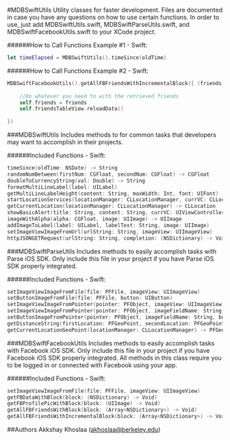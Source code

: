#MDBSwiftUtils
Utility classes for faster development. Files are documented in case you have any questions on how to use certain functions. In order to use, just add MDBSwiftUtils.swift, MDBSwiftParseUtils.swift, and MDBSwiftFacebookUtils.swift to your XCode project.

######How to Call Functions Example #1 - Swift:
``` swift
let timeElapsed = MDBSwiftUtils().timeSince(oldTime)
```

######How to Call Functions Example #2 - Swift:
``` swift
MDBSwiftFacebookUtils().getAllFBFriendsWithIncrementalBlock({ (friends) -> Void in
                
	//Do whatever you need to with the retrieved friends
    self.friends = friends
    self.friendsTableView.reloadData()
                
})
```

###MDBSwiftUtils
Includes methods to for common tasks that developers may want to accomplish in their projects.

######Included Functions - Swift:
``` swift
timeSince(oldTime: NSDate) -> String
randomNumBetween(firstNum: CGFloat, secondNum: CGFloat) -> CGFloat
doubleToCurrencyString(val: Double) -> String
formatMultiLineLabel(label: UILabel)
getMultiLineLabelHeight(content: String, maxWidth: Int, font: UIFont)
startLocationServices(locationManager: CLLocationManager, currVC: CLLocationManagerDelegate) -> CGFloat
getCurrentLocation(locationManager: CLLocationManager) -> CLLocation
showBasicAlert(title: String, content: String, currVC: UIViewController)
imageWithAlpha(alpha: CGFloat, image: UIImage) -> UIImage
addImageToLabel(label: UILabel, labelText: String, image: UIImage)
setImageViewImageFromUrl(urlString: String, imageView: UIImageView)
httpJSONGETRequest(urlString: String, completion: (NSDictionary) -> Void)
```


###MDBSwiftParseUtils
Includes methods to easily accomplish tasks with Parse iOS SDK. Only include this file in your project if you have Parse iOS SDK properly integrated.

######Included Functions - Swift:
``` swift
setImageViewImageFromFile(file: PFFile, imageView: UIImageView)
setButtonImageFromFile(file: PFFile, button: UIButton)
setImageViewImageFromPointer(pointer: PFObject, imageView: UIImageView)
setImageViewImageFromPointer(pointer: PFObject, imageFieldName: String, imageView: UIImageView)
setButtonImageFromPointer(pointer: PFObject, imageFieldName: String, button: UIButton)
getDistanceString(firstLocation: PFGeoPoint, secondLocation: PFGeoPoint) -> String
getCurrentLocationGeoPoint(locationManager: CLLocationManager) -> PFGeoPoint
```
###MDBSwiftFacebookUtils
Includes methods to easily accomplish tasks with Facebook iOS SDK. Only include this file in your project if you have Facebook iOS SDK properly integrated. All methods in this class require you to be logged in or connected with Facebook using your app.

######Included Functions - Swift:
``` swift
setImageViewImageFromFile(file: PFFile, imageView: UIImageView)
getFBDataWithBlock(block: (NSDictionary) -> Void)
getFBProfilePicWithBlock(block: (UIImage) -> Void)
getAllFBFriendsWithBlock(block: (Array<NSDictionary>) -> Void)
getAllFBFriendsWithIncrementalBlock(block: (Array<NSDictionary>) -> Void)
```



##Authors
Akkshay Khoslaa ([akhoslaa@berkeley.edu](mailto:akhoslaa@berkeley.edu))